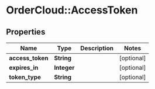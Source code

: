 # OrderCloud::AccessToken

## Properties
Name | Type | Description | Notes
------------ | ------------- | ------------- | -------------
**access_token** | **String** |  | [optional] 
**expires_in** | **Integer** |  | [optional] 
**token_type** | **String** |  | [optional] 


